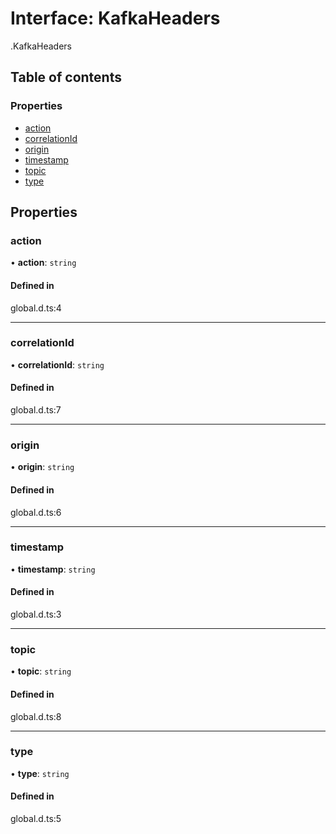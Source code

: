 # Interface: KafkaHeaders

[<internal>](../wiki/%3Cinternal%3E).KafkaHeaders

## Table of contents

### Properties

- [action](../wiki/%3Cinternal%3E.KafkaHeaders#action)
- [correlationId](../wiki/%3Cinternal%3E.KafkaHeaders#correlationid)
- [origin](../wiki/%3Cinternal%3E.KafkaHeaders#origin)
- [timestamp](../wiki/%3Cinternal%3E.KafkaHeaders#timestamp)
- [topic](../wiki/%3Cinternal%3E.KafkaHeaders#topic)
- [type](../wiki/%3Cinternal%3E.KafkaHeaders#type)

## Properties

### action

• **action**: `string`

#### Defined in

global.d.ts:4

___

### correlationId

• **correlationId**: `string`

#### Defined in

global.d.ts:7

___

### origin

• **origin**: `string`

#### Defined in

global.d.ts:6

___

### timestamp

• **timestamp**: `string`

#### Defined in

global.d.ts:3

___

### topic

• **topic**: `string`

#### Defined in

global.d.ts:8

___

### type

• **type**: `string`

#### Defined in

global.d.ts:5
